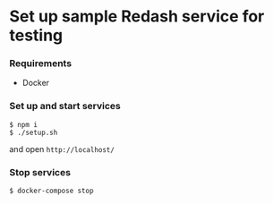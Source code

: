 # Set up sample Redash service for testing

### Requirements

- Docker

### Set up and start services

```console
$ npm i
$ ./setup.sh
```

and open `http://localhost/`

### Stop services

```console
$ docker-compose stop
```
